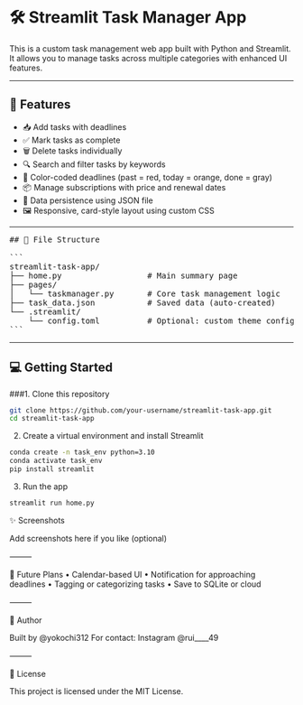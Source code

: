 # 🛠️ Streamlit Task Manager App

This is a custom task management web app built with Python and Streamlit.  
It allows you to manage tasks across multiple categories with enhanced UI features.

---

## 🚀 Features

- 📥 Add tasks with deadlines
- ✅ Mark tasks as complete
- 🗑️ Delete tasks individually
- 🔍 Search and filter tasks by keywords
- 🎨 Color-coded deadlines (past = red, today = orange, done = gray)
- 📦 Manage subscriptions with price and renewal dates
- 💾 Data persistence using JSON file
- 🖼️ Responsive, card-style layout using custom CSS

---

<pre>
## 📂 File Structure

```
streamlit-task-app/
├── home.py                  # Main summary page
├── pages/
│   └── taskmanager.py       # Core task management logic
├── task_data.json           # Saved data (auto-created)
└── .streamlit/
    └── config.toml          # Optional: custom theme config
```
</pre>

---

## 💻 Getting Started

###1. Clone this repository

```bash
git clone https://github.com/your-username/streamlit-task-app.git
cd streamlit-task-app
``` 

2. Create a virtual environment and install Streamlit
```bash
conda create -n task_env python=3.10
conda activate task_env
pip install streamlit
``` 

3. Run the app
```bash
streamlit run home.py
``` 

✨ Screenshots

Add screenshots here if you like (optional)

⸻

📌 Future Plans
	•	Calendar-based UI
	•	Notification for approaching deadlines
	•	Tagging or categorizing tasks
	•	Save to SQLite or cloud

⸻

👤 Author

Built by @yokochi312
For contact: Instagram @rui____49

⸻

📄 License

This project is licensed under the MIT License.
